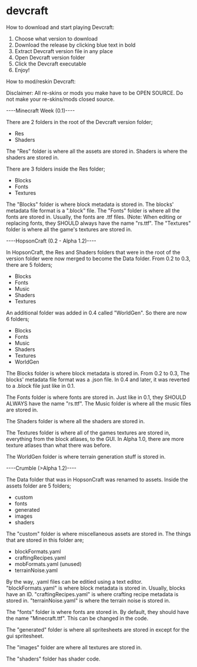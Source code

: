 # devcraft

How to download and start playing Devcraft:

1. Choose what version to download
2. Download the release by clicking blue text in bold
3. Extract Devcraft version file in any place
4. Open Devcraft version folder
5. Click the Devcraft executable
6. Enjoy!

How to mod/reskin Devcraft:

Disclaimer: All re-skins or mods you make have to be OPEN SOURCE. Do not make your re-skins/mods closed source.

----Minecraft Week (0.1)----

There are 2 folders in the root of the Devcraft version folder;
- Res
- Shaders

The "Res" folder is where all the assets are stored in. 
Shaders is where the shaders are stored in.

There are 3 folders inside the Res folder;
- Blocks
- Fonts
- Textures

The "Blocks" folder is where block metadata is stored in. The blocks' metadata file format is a ".block" file.
The "Fonts" folder is where all the fonts are stored in. Usually, the fonts are .ttf files. (Note: When editing or replacing fonts, they SHOULD always have the name "rs.ttf".
The "Textures" folder is where all the game's textures are stored in.

----HopsonCraft (0.2 - Alpha 1.2)----

In HopsonCraft, the Res and Shaders folders that were in the root of the version folder were now merged to become the Data folder.
From 0.2 to 0.3, there are 5 folders;
- Blocks
- Fonts
- Music
- Shaders
- Textures

An additional folder was added in 0.4 called "WorldGen".
So there are now 6 folders;
- Blocks
- Fonts
- Music
- Shaders
- Textures
- WorldGen

The Blocks folder is where block metadata is stored in. From 0.2 to 0.3, The blocks' metadata file format was a .json file. In 0.4 and later, it was reverted to a .block file just like in 0.1. 

The Fonts folder is where fonts are stored in. Just like in 0.1, they SHOULD ALWAYS have the name "rs.ttf". The Music folder is where all the music files are stored in. 

The Shaders folder is where all the shaders are stored in. 

The Textures folder is where all of the games textures are stored in, everything from the block atlases, to the GUI. In Alpha 1.0, there are more texture atlases than what there was before. 

The WorldGen folder is where terrain generation stuff is stored in.

----Crumble (>Alpha 1.2)----

The Data folder that was in HopsonCraft was renamed to assets.
Inside the assets folder are 5 folders;
- custom
- fonts
- generated
- images
- shaders

The "custom" folder is where miscellaneous assets are stored in. The things that are stored in this folder are;
- blockFormats.yaml
- craftingRecipes.yaml
- mobFormats.yaml (unused)
- terrainNoise.yaml

By the way, .yaml files can be editied using a text editor.
"blockFormats.yaml" is where block metadata is stored in. Usually, blocks have an ID. "craftingRecipes.yaml" is where crafting recipe metadata is stored in. "terrainNoise.yaml" is where the terrain noise is stored in.

The "fonts" folder is where fonts are stored in. By default, they should have the name "Minecraft.ttf". This can be changed in the code.

The "generated" folder is where all spritesheets are stored in except for the gui spritesheet.

The "images" folder are where all textures are stored in.

The "shaders" folder has shader code.






